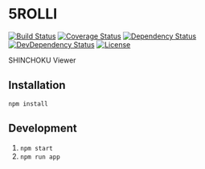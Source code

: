 # 5ROLLI

[![Build Status][travis-image]][travis-url]
[![Coverage Status][codecov-image]][codecov-url]
[![Dependency Status][daviddm-image]][daviddm-url]
[![DevDependency Status][daviddm-dev-image]][daviddm-dev-url]
[![License][license-image]][license-url]


SHINCHOKU Viewer


## Installation

```
npm install
```

## Development


1. `npm start`
2. `npm run app`


[travis-url]: https://travis-ci.org/tongariboyz/5rolli
[travis-image]: https://img.shields.io/travis/tongariboyz/5rolli.svg?style=flat-square
[daviddm-url]: https://david-dm.org/tongariboyz/5rolli
[daviddm-image]: https://img.shields.io/david/tongariboyz/5rolli.svg?style=flat-square
[daviddm-dev-url]: https://david-dm.org/tongariboyz/5rolli#info=devDependencies
[daviddm-dev-image]: https://img.shields.io/david/dev/tongariboyz/5rolli.svg?style=flat-square
[codecov-url]: https://codecov.io/github/tongariboyz/5rolli
[codecov-image]: https://img.shields.io/codecov/c/github/tongariboyz/5rolli.svg?style=flat-square
[license-url]: https://github.com/tongariboyz/5rolli/blob/master/LICENSE
[license-image]: https://img.shields.io/github/license/tongariboyz/5rolli.svg?style=flat-square
